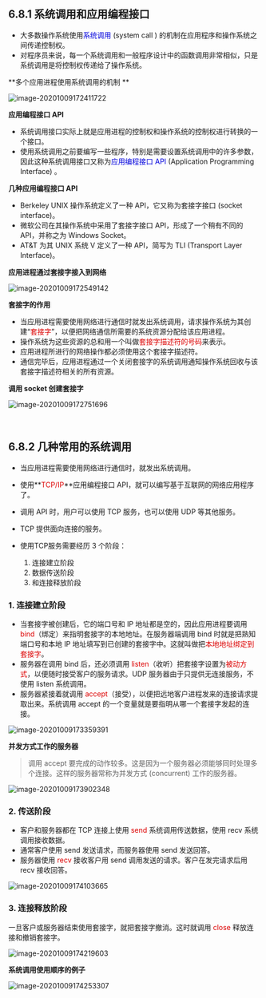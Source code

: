 ## 6.8.1  系统调用和应用编程接口

- 大多数操作系统使用<font color="#0000dd">系统调用</font> (system call ) 的机制在应用程序和操作系统之间传递控制权。
- 对程序员来说，每一个系统调用和一般程序设计中的函数调用非常相似，只是系统调用是将控制权传递给了操作系统。

**多个应用进程使用系统调用的机制 **

![image-20201009172411722](https://gitee.com/ltzunan/images/raw/master/img/image-20201009172411722.png)

**应用编程接口 API**

- 系统调用接口实际上就是应用进程的控制权和操作系统的控制权进行转换的一个接口。
- 使用系统调用之前要编写一些程序，特别是需要设置系统调用中的许多参数，因此这种系统调用接口又称为<font color="#0000dd">应用编程接口 API </font>(Application Programming Interface) 。

**几种应用编程接口 API**

- Berkeley UNIX 操作系统定义了一种 API，它又称为套接字接口 (socket interface)。
- 微软公司在其操作系统中采用了套接字接口  API，形成了一个稍有不同的 API，并称之为  Windows Socket。
- AT&T 为其 UNIX 系统 V 定义了一种 API，简写为 TLI (Transport Layer Interface)。 

**应用进程通过套接字接入到网络**

![image-20201009172549142](https://gitee.com/ltzunan/images/raw/master/img/image-20201009172549142.png)

**套接字的作用**

- 当应用进程需要使用网络进行通信时就发出系统调用，请求操作系统为其创建“<font color="#dd0000">套接字</font>”，以便把网络通信所需要的系统资源分配给该应用进程。
- 操作系统为这些资源的总和用一个叫做<font color="#dd0000">套接字描述符的号码</font>来表示。
- 应用进程所进行的网络操作都必须使用这个套接字描述符。
- 通信完毕后，应用进程通过一个关闭套接字的系统调用通知操作系统回收与该套接字描述符相关的所有资源。

**调用 socket 创建套接字**

![image-20201009172751696](https://gitee.com/ltzunan/images/raw/master/img/image-20201009172751696.png)

</br>

## 6.8.2  几种常用的系统调用

- 当应用进程需要使用网络进行通信时，就发出系统调用。
- 使用**<font color="#dd0000">TCP/IP</font>**应用编程接口 API，就可以编写基于互联网的网络应用程序了。
- 调用 API 时，用户可以使用 TCP 服务，也可以使用 UDP 等其他服务。

- TCP 提供面向连接的服务。
- 使用TCP服务需要经历 3 个阶段：
  1. 连接建立阶段
  2. 数据传送阶段
  3. 和连接释放阶段

### 1. 连接建立阶段

- 当套接字被创建后，它的端口号和 IP 地址都是空的，因此应用进程要调用 <font color="#dd0000">bind</font>（绑定）来指明套接字的本地地址。在服务器端调用 bind 时就是把熟知端口号和本地 IP 地址填写到已创建的套接字中。这就叫做把<font color="#dd0000">本地地址绑定到套接字</font>。
- 服务器在调用 bind 后，还必须调用 <font color="#dd0000">listen</font>（收听）把套接字设置为<font color="#dd0000">被动方式</font>，以便随时接受客户的服务请求。UDP 服务器由于只提供无连接服务，不使用 listen 系统调用。
- 服务器紧接着就调用 <font color="#dd0000">accept</font>（接受），以便把远地客户进程发来的连接请求提取出来。系统调用 accept 的一个变量就是要指明从哪一个套接字发起的连接。 

![image-20201009173359391](https://gitee.com/ltzunan/images/raw/master/img/image-20201009173359391.png)

**并发方式工作的服务器**

> 调用 accept 要完成的动作较多。这是因为一个服务器必须能够同时处理多个连接。这样的服务器常称为并发方式 (concurrent) 工作的服务器。

![image-20201009173902348](https://gitee.com/ltzunan/images/raw/master/img/image-20201009173902348.png)

### 2. 传送阶段

- 客户和服务器都在 TCP 连接上使用 <font color="#dd0000">send</font> 系统调用传送数据，使用 recv 系统调用接收数据。
- 通常客户使用 send 发送请求，而服务器使用 send 发送回答。
- 服务器使用 <font color="#dd0000">recv</font> 接收客户用 send 调用发送的请求。客户在发完请求后用 recv 接收回答。

![image-20201009174103665](https://gitee.com/ltzunan/images/raw/master/img/image-20201009174103665.png)

### 3. 连接释放阶段

一旦客户或服务器结束使用套接字，就把套接字撤消。这时就调用 <font color="#dd0000">close</font> 释放连接和撤销套接字。

![image-20201009174219603](https://gitee.com/ltzunan/images/raw/master/img/image-20201009174219603.png)

**系统调用使用顺序的例子**

![image-20201009174253307](https://gitee.com/ltzunan/images/raw/master/img/image-20201009174253307.png)